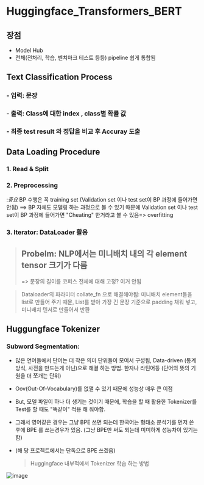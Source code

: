 # Huggingface_Transformers_BERT
## 장점 
- Model Hub
- 전체(전처리, 학습, 벤치마크 테스트 등등)  pipeline 쉽게 통합됨

## Text Classification Process 
### - 입력: 문장 
### - 출력: Class에 대한 index , class별 확률 값  
### - 최종 test result 와 정답을 비교 후 Accuray 도출 

## Data Loading Procedure 
### 1. Read & Split
### 2. Preprocessing
   :*중요* BP 수행은 꼭 training set (Validation set 이나 test set이 BP 과정에 들어가면 안됨)
   ==> BP 자체도 모델링 하는 과정으로 볼 수 있기 때문에 Validation set 이나 test set이 BP 과정에 들어가면 "Cheating" 한거라고 볼 수 있음=> overfitting
### 3. Iterator: DataLoader 활용


> ## Probelm:  NLP에서는 미니배치 내의 각 element tensor 크기가 다름
>  => 문장의 길이를 코퍼스 전체에 대해 고정? 이거 안됨 

> Dataloader의 파라미터 collate_fn 으로 해결해야됨: 미니배치 element들을 list로 만들어 주기 때문, List를 받아 가장 긴 문장 기준으로 padding 채워 넣고, 
미니배치 텐서로 만들어서 반환

## Huggungface Tokenizer 
### Subword Segmentation:
- 많은 언어들에서 단어는 더 작은 의미 단위들이 모여서 구성됨, Data-driven (통계 방식, 사전을 만드는게 아닌)으로 해결 하는 방법.
  한자나 라틴어등 (단어의 뜻의 기원을 더 쪼개는 단위)
- Oov(Out-Of-Vocabulary)를 없앨 수 있기 때문에 성능상 매우 큰 이점
- But, 모델 파일이 하나 더 생기는 것이기 때문에, 학습을 할 때 활용한 Tokenizer를 Test를 할 때도 "똑같이" 적용 해 줘야함.
- 그래서 영어같은 경우는 그냥 BPE 쓰면 되는데 한국어는 형태소 분석기를 먼저 쓴 후에 BPE 를 쓰는경우가 있음. (그냥 BPE만 써도 되는데 미미하게 성능차이 있기는 함)
- (해 당 프로젝트에서는 단독으로 BPE 쓰겠음)

  >Huggingface 내부적에서 Tokenizer 학습 하는 방법 

![image](https://github.com/JinnyKo/Text-Classification-using-BERT/assets/93627969/73754860-6dba-4b0d-9a87-197b481660e3)

  

